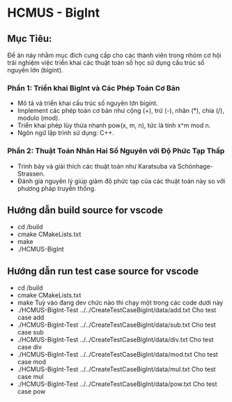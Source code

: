 # HCMUS - BigInt

## **Mục Tiêu:** 

Đề án này nhằm mục đích cung cấp cho các thành viên trong nhóm cơ hội trải nghiệm việc triển khai các thuật toán số học sử dụng cấu trúc số nguyên lớn (bigint).

### **Phần 1: Triển khai BigInt và Các Phép Toán Cơ Bản**  
- Mô tả và triển khai cấu trúc số nguyên lớn bigint.
- Implement các phép toán cơ bản như cộng (+), trừ (-), nhân (*), chia (/), modulo (mod).
- Triển khai phép lũy thừa nhanh pow(x, m, n), tức là tính x^m mod n.
- Ngôn ngữ lập trình sử dụng: C++.

### **Phần 2: Thuật Toán Nhân Hai Số Nguyên với Độ Phức Tạp Thấp**  
- Trình bày và giải thích các thuật toán như Karatsuba và Schönhage-Strassen.
- Đánh giá nguyên lý giúp giảm độ phức tạp của các thuật toán này so với phương pháp truyền thống.

## **Hướng dẫn build source for vscode**
- cd /build
- cmake CMakeLists.txt
- make
- ./HCMUS-BigInt

## **Hướng dẫn run test case source for vscode**
- cd /build
- cmake CMakeLists.txt
- make
Tuỳ vào đang dev chức nào thì chạy một trong các code dưới này
- ./HCMUS-BigInt-Test ../../CreateTestCaseBigInt/data/add.txt Cho test case add 
- ./HCMUS-BigInt-Test ../../CreateTestCaseBigInt/data/sub.txt Cho test case sub
- ./HCMUS-BigInt-Test ../../CreateTestCaseBigInt/data/div.txt Cho test case div
- ./HCMUS-BigInt-Test ../../CreateTestCaseBigInt/data/mod.txt Cho test case mod
- ./HCMUS-BigInt-Test ../../CreateTestCaseBigInt/data/mul.txt Cho test case mul
- ./HCMUS-BigInt-Test ../../CreateTestCaseBigInt/data/pow.txt Cho test case pow
